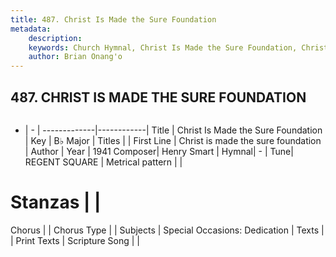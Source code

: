 ```yaml
---
title: 487. Christ Is Made the Sure Foundation
metadata:
    description: 
    keywords: Church Hymnal, Christ Is Made the Sure Foundation, Christ is made the sure foundation, 
    author: Brian Onang'o
---
```



## 487. CHRIST IS MADE THE SURE FOUNDATION

```txt

```

- |   -  |
-------------|------------|
Title | Christ Is Made the Sure Foundation |
Key | B♭ Major |
Titles |  |
First Line | Christ is made the sure foundation |
Author | 
Year | 1941
Composer| Henry Smart |
Hymnal|  - |
Tune| REGENT SQUARE |
Metrical pattern | |
# Stanzas |  |
Chorus |  |
Chorus Type |  |
Subjects | Special Occasions: Dedication |
Texts |  |
Print Texts | 
Scripture Song |  |
  
